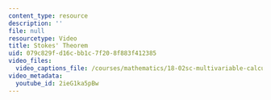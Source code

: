 ```yaml
---
content_type: resource
description: ''
file: null
resourcetype: Video
title: Stokes' Theorem
uid: 079c829f-d16c-bb1c-7f20-8f883f412385
video_files:
  video_captions_file: /courses/mathematics/18-02sc-multivariable-calculus-fall-2010/4.-triple-integrals-and-surface-integrals-in-3-space/part-c-line-integrals-and-stokes-theorem/session-91-stokes-theorem/stokes-theorem/2ieG1ka5pBw.vtt
video_metadata:
  youtube_id: 2ieG1ka5pBw
---
```

